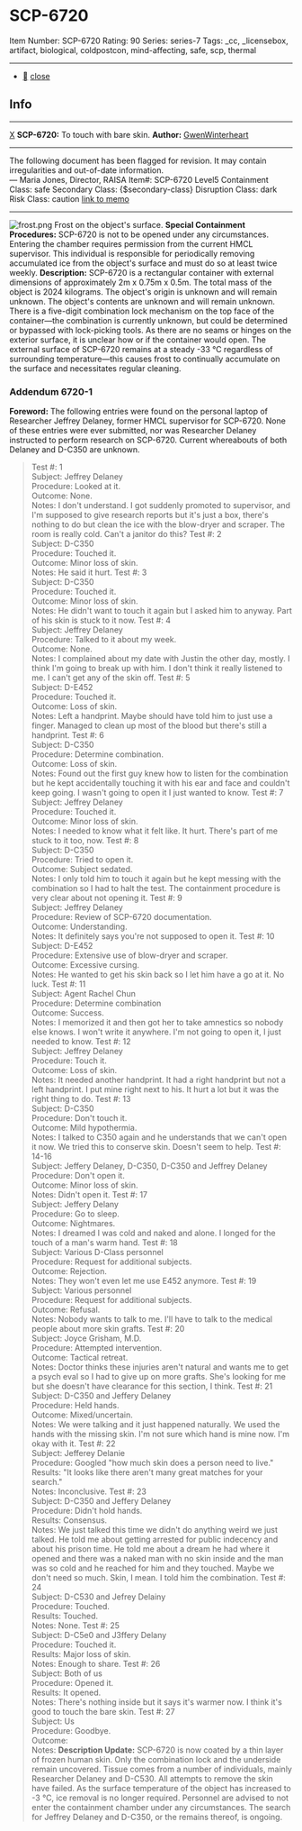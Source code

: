 # SCP-6720
Item Number: SCP-6720
Rating: 90
Series: series-7
Tags: _cc, _licensebox, artifact, biological, coldpostcon, mind-affecting, safe, scp, thermal

---

  * [](javascript:;)
[close](javascript:;)
## Info
* * *
[X](javascript:;)
**SCP-6720:** To touch with bare skin.
**Author:** [GwenWinterheart](/winterheart-page)
* * *

The following document has been flagged for revision. It may contain irregularities and out-of-date information.  
— Maria Jones, Director, RAISA
Item#: SCP-6720
Level5
Containment Class:
safe
Secondary Class:
{$secondary-class}
Disruption Class:
dark
Risk Class:
caution
[link to memo](/classification-committee-memo)  

* * *
![frost.png](https://scp-wiki.wikidot.com//local--files/scp-6720/frost.png)
Frost on the object's surface.
**Special Containment Procedures:** SCP-6720 is not to be opened under any circumstances. Entering the chamber requires permission from the current HMCL supervisor. This individual is responsible for periodically removing accumulated ice from the object's surface and must do so at least twice weekly.
**Description:** SCP-6720 is a rectangular container with external dimensions of approximately 2m x 0.75m x 0.5m. The total mass of the object is 2024 kilograms. The object's origin is unknown and will remain unknown. The object's contents are unknown and will remain unknown.
There is a five-digit combination lock mechanism on the top face of the container—the combination is currently unknown, but could be determined or bypassed with lock-picking tools. As there are no seams or hinges on the exterior surface, it is unclear how or if the container would open.
The external surface of SCP-6720 remains at a steady -33 °C regardless of surrounding temperature—this causes frost to continually accumulate on the surface and necessitates regular cleaning.
### Addendum 6720-1
**Foreword:** The following entries were found on the personal laptop of Researcher Jeffrey Delaney, former HMCL supervisor for SCP-6720. None of these entries were ever submitted, nor was Researcher Delaney instructed to perform research on SCP-6720. Current whereabouts of both Delaney and D-C350 are unknown.
> Test #: 1  
>  Subject: Jeffrey Delaney  
>  Procedure: Looked at it.  
>  Outcome: None.  
>  Notes: I don't understand. I got suddenly promoted to supervisor, and I'm supposed to give research reports but it's just a box, there's nothing to do but clean the ice with the blow-dryer and scraper. The room is really cold. Can't a janitor do this?
> Test #: 2  
>  Subject: D-C350  
>  Procedure: Touched it.  
>  Outcome: Minor loss of skin.  
>  Notes: He said it hurt.
> Test #: 3  
>  Subject: D-C350  
>  Procedure: Touched it.  
>  Outcome: Minor loss of skin.  
>  Notes: He didn't want to touch it again but I asked him to anyway. Part of his skin is stuck to it now.
> Test #: 4  
>  Subject: Jeffrey Delaney  
>  Procedure: Talked to it about my week.  
>  Outcome: None.  
>  Notes: I complained about my date with Justin the other day, mostly. I think I'm going to break up with him. I don't think it really listened to me. I can't get any of the skin off.
> Test #: 5  
>  Subject: D-E452  
>  Procedure: Touched it.  
>  Outcome: Loss of skin.  
>  Notes: Left a handprint. Maybe should have told him to just use a finger. Managed to clean up most of the blood but there's still a handprint.
> Test #: 6  
>  Subject: D-C350  
>  Procedure: Determine combination.  
>  Outcome: Loss of skin.  
>  Notes: Found out the first guy knew how to listen for the combination but he kept accidentally touching it with his ear and face and couldn't keep going. I wasn't going to open it I just wanted to know.
> Test #: 7  
>  Subject: Jeffrey Delaney  
>  Procedure: Touched it.  
>  Outcome: Minor loss of skin.  
>  Notes: I needed to know what it felt like. It hurt. There's part of me stuck to it too, now.
> Test #: 8  
>  Subject: D-C350  
>  Procedure: Tried to open it.  
>  Outcome: Subject sedated.  
>  Notes: I only told him to touch it again but he kept messing with the combination so I had to halt the test. The containment procedure is very clear about not opening it.
> Test #: 9  
>  Subject: Jeffrey Delaney  
>  Procedure: Review of SCP-6720 documentation.  
>  Outcome: Understanding.  
>  Notes: It definitely says you're not supposed to open it.
> Test #: 10  
>  Subject: D-E452  
>  Procedure: Extensive use of blow-dryer and scraper.  
>  Outcome: Excessive cursing.  
>  Notes: He wanted to get his skin back so I let him have a go at it. No luck.
> Test #: 11  
>  Subject: Agent Rachel Chun  
>  Procedure: Determine combination  
>  Outcome: Success.  
>  Notes: I memorized it and then got her to take amnestics so nobody else knows. I won't write it anywhere. I'm not going to open it, I just needed to know.
> Test #: 12  
>  Subject: Jeffrey Delaney  
>  Procedure: Touch it.  
>  Outcome: Loss of skin.  
>  Notes: It needed another handprint. It had a right handprint but not a left handprint. I put mine right next to his. It hurt a lot but it was the right thing to do.
> Test #: 13  
>  Subject: D-C350  
>  Procedure: Don't touch it.  
>  Outcome: Mild hypothermia.  
>  Notes: I talked to C350 again and he understands that we can't open it now. We tried this to conserve skin. Doesn't seem to help.
> Test #: 14-16  
>  Subject: Jeffery Delaney, D-C350, D-C350 and Jeffrey Delaney  
>  Procedure: Don't open it.  
>  Outcome: Minor loss of skin.  
>  Notes: Didn't open it.
> Test #: 17  
>  Subject: Jeffery Delany  
>  Procedure: Go to sleep.  
>  Outcome: Nightmares.  
>  Notes: I dreamed I was cold and naked and alone. I longed for the touch of a man's warm hand.
> Test #: 18  
>  Subject: Various D-Class personnel  
>  Procedure: Request for additional subjects.  
>  Outcome: Rejection.  
>  Notes: They won't even let me use E452 anymore.
> Test #: 19  
>  Subject: Various personnel  
>  Procedure: Request for additional subjects.  
>  Outcome: Refusal.  
>  Notes: Nobody wants to talk to me. I'll have to talk to the medical people about more skin grafts.
> Test #: 20  
>  Subject: Joyce Grisham, M.D.  
>  Procedure: Attempted intervention.  
>  Outcome: Tactical retreat.  
>  Notes: Doctor thinks these injuries aren't natural and wants me to get a psych eval so I had to give up on more grafts. She's looking for me but she doesn't have clearance for this section, I think.
> Test #: 21  
>  Subject: D-C350 and Jeffery Delaney  
>  Procedure: Held hands.  
>  Outcome: Mixed/uncertain.  
>  Notes: We were talking and it just happened naturally. We used the hands with the missing skin. I'm not sure which hand is mine now. I'm okay with it.
> Test #: 22  
>  Subject: Jefferey Delanie  
>  Procedure: Googled "how much skin does a person need to live."  
>  Results: "It looks like there aren't many great matches for your search."  
>  Notes: Inconclusive.
> Test #: 23  
>  Subject: D-C350 and Jeffery Delaney  
>  Procedure: Didn't hold hands.  
>  Results: Consensus.  
>  Notes: We just talked this time we didn't do anything weird we just talked. He told me about getting arrested for public indecency and about his prison time. He told me about a dream he had where it opened and there was a naked man with no skin inside and the man was so cold and he reached for him and they touched. Maybe we don't need so much. Skin, I mean. I told him the combination.
> Test #: 24  
>  Subject: D-C530 and Jefrey Delainy  
>  Procedure: Touched.  
>  Results: Touched.  
>  Notes: None.
> Test #: 25  
>  Subject: D-C5e0 and J3ffery Delany  
>  Procedure: Touched it.  
>  Results: Major loss of skin.  
>  Notes: Enough to share.
> Test #: 26  
>  Subject: Both of us  
>  Procedure: Opened it.  
>  Results: It opened.  
>  Notes: There's nothing inside but it says it's warmer now. I think it's good to touch the bare skin.
> Test #: 27  
>  Subject: Us  
>  Procedure: Goodbye.  
>  Outcome:  
>  Notes:
**Description Update:** SCP-6720 is now coated by a thin layer of frozen human skin. Only the combination lock and the underside remain uncovered. Tissue comes from a number of individuals, mainly Researcher Delaney and D-C530. All attempts to remove the skin have failed.
As the surface temperature of the object has increased to -3 °C, ice removal is no longer required. Personnel are advised to not enter the containment chamber under any circumstances. The search for Jeffrey Delaney and D-C350, or the remains thereof, is ongoing.